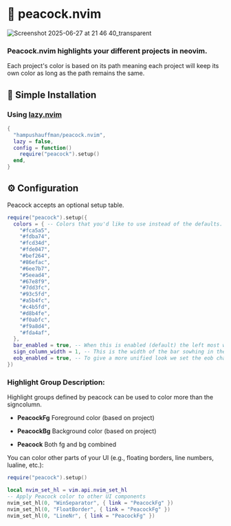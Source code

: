 # 🦚 peacock.nvim

![Screenshot 2025-06-27 at 21 46 40_transparent](https://github.com/user-attachments/assets/f109f6a3-0e76-4dda-9050-326b96424e37)

### Peacock.nvim highlights your different projects in neovim. 
Each project's color is based on its path meaning each project will keep its own color as long as the path remains the same.

## 🚀 Simple Installation

### Using [lazy.nvim](https://github.com/folke/lazy.nvim)

```lua
{
  "hampushauffman/peacock.nvim",
  lazy = false,
  config = function()
    require("peacock").setup()
  end,
}
```
## ⚙️ Configuration
Peacock accepts an optional setup table.

```lua
require("peacock").setup({
  colors = { -- Colors that you'd like to use instead of the defaults.
    "#fca5a5",
    "#fdba74",
    "#fcd34d",
    "#fde047",
    "#bef264",
    "#86efac",
    "#6ee7b7",
    "#5eead4",
    "#67e8f9",
    "#7dd3fc",
    "#93c5fd",
    "#a5b4fc",
    "#c4b5fd",
    "#d8b4fe",
    "#f0abfc",
    "#f9a8d4",
    "#fda4af",
  },
  bar_enabled = true, -- When this is enabled (default) the left most window will show its signcolumn with the project color.
  sign_column_width = 1, -- This is the width of the bar sowhing in the left most window.
  eob_enabled = true, -- To give a more unified look we set the eob character to █ and color it to the project color
})
```

### Highlight Group	Description:
Highlight groups defined by peacock can be used to color more than the signcolumn.

* **PeacockFg**	Foreground color (based on project)

* **PeacockBg**	Background color (based on project)

* **Peacock**	Both fg and bg combined

You can color other parts of your UI (e.g., floating borders, line numbers, lualine, etc.):
```lua
require("peacock").setup()

local nvim_set_hl = vim.api.nvim_set_hl
-- Apply Peacock color to other UI components
nvim_set_hl(0, "WinSeparator", { link = "PeacockFg" })
nvim_set_hl(0, "FloatBorder", { link = "PeacockFg" })
nvim_set_hl(0, "LineNr", { link = "PeacockFg" })

```

